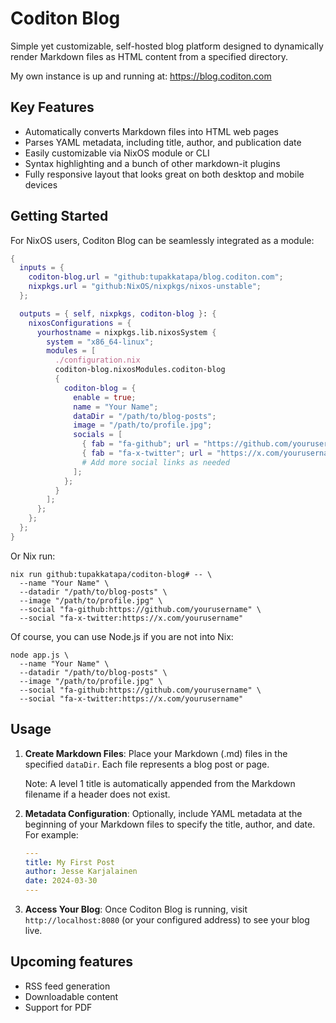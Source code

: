 # Coditon Blog

Simple yet customizable, self-hosted blog platform designed to dynamically render Markdown files as HTML content from a specified directory.

My own instance is up and running at: https://blog.coditon.com

## Key Features

- Automatically converts Markdown files into HTML web pages
- Parses YAML metadata, including title, author, and publication date
- Easily customizable via NixOS module or CLI
- Syntax highlighting and a bunch of other markdown-it plugins
- Fully responsive layout that looks great on both desktop and mobile devices

## Getting Started

For NixOS users, Coditon Blog can be seamlessly integrated as a module:

```nix
{
  inputs = {
    coditon-blog.url = "github:tupakkatapa/blog.coditon.com";
    nixpkgs.url = "github:NixOS/nixpkgs/nixos-unstable";
  };

  outputs = { self, nixpkgs, coditon-blog }: {
    nixosConfigurations = {
      yourhostname = nixpkgs.lib.nixosSystem {
        system = "x86_64-linux";
        modules = [
          ./configuration.nix
          coditon-blog.nixosModules.coditon-blog
          {
            coditon-blog = {
              enable = true;
              name = "Your Name";
              dataDir = "/path/to/blog-posts";
              image = "/path/to/profile.jpg";
              socials = [
                { fab = "fa-github"; url = "https://github.com/yourusername"; },
                { fab = "fa-x-twitter"; url = "https://x.com/yourusername"; },
                # Add more social links as needed
              ];
            };
          }
        ];
      };
    };
  };
}
```

Or Nix run:
```shell
nix run github:tupakkatapa/coditon-blog# -- \
  --name "Your Name" \
  --datadir "/path/to/blog-posts" \
  --image "/path/to/profile.jpg" \
  --social "fa-github:https://github.com/yourusername" \
  --social "fa-x-twitter:https://x.com/yourusername"
```

Of course, you can use Node.js if you are not into Nix:
```shell
node app.js \
  --name "Your Name" \
  --datadir "/path/to/blog-posts" \
  --image "/path/to/profile.jpg" \
  --social "fa-github:https://github.com/yourusername" \
  --social "fa-x-twitter:https://x.com/yourusername"
```

## Usage

1. **Create Markdown Files**: Place your Markdown (.md) files in the specified `dataDir`. Each file represents a blog post or page.

    Note: A level 1 title is automatically appended from the Markdown filename if a header does not exist.

2. **Metadata Configuration**: Optionally, include YAML metadata at the beginning of your Markdown files to specify the title, author, and date. For example:

    ```yaml
    ---
    title: My First Post
    author: Jesse Karjalainen
    date: 2024-03-30
    ---
    ```

3. **Access Your Blog**: Once Coditon Blog is running, visit `http://localhost:8080` (or your configured address) to see your blog live.

## Upcoming features

- RSS feed generation
- Downloadable content
- Support for PDF

